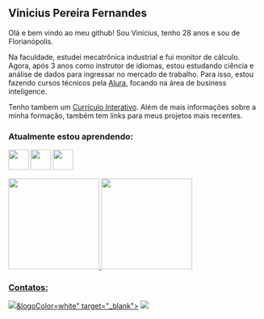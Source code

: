 ## Vinicius Pereira Fernandes

Olá e bem vindo ao meu github! Sou Vinicius, tenho 28 anos e sou de Florianópolis.

Na faculdade, estudei mecatrônica industrial e fui monitor de cálculo. Agora, após 3 anos como instrutor de idiomas, estou estudando ciência e análise de dados para ingressar no mercado de trabalho. Para isso, estou fazendo cursos técnicos pela [Alura](https://www.alura.com.br), focando na área de business inteligence.

Tenho tambem um [Currículo Interativo](https://bit.ly/Vinicius_PF). Além de mais informações sobre a minha formação, também tem links para meus projetos mais recentes.



### Atualmente estou aprendendo:
<img src="https://cdn.jsdelivr.net/gh/devicons/devicon/icons/microsoftsqlserver/microsoftsqlserver-plain-wordmark.svg" width="40" height="40" /> <img src="https://cdn.jsdelivr.net/gh/devicons/devicon/icons/pandas/pandas-original-wordmark.svg" width="40" height="40" /> <img src="https://cdn.jsdelivr.net/gh/devicons/devicon/icons/python/python-original.svg" width="40" height="40" />




<div>
<a href="https://github.com/vinicius-pf">
<img height="180em" src="https://github-readme-stats.vercel.app/api/top-langs/?username=vinicius-pf&layout=compact&langs_count=7&theme=dracula"/>
<img height="180em" src="https://github-readme-stats.vercel.app/api?username=vinicius-pf&show_icons=true&theme=dracula&include_all_commits=true&count_private=true"/>
</div>

### Contatos:
<div>
<a href = "mailto:vinicius-pf@outlook.com"><img src="https://img.shields.io/badge/Outlook-D14836?style=for-the-badge&logo=<svg role="img" viewBox="0 0 24 24" xmlns="http://www.w3.org/2000/svg"><title>Microsoft Outlook</title><path d="M7.88 12.04q0 .45-.11.87-.1.41-.33.74-.22.33-.58.52-.37.2-.87.2t-.85-.2q-.35-.21-.57-.55-.22-.33-.33-.75-.1-.42-.1-.86t.1-.87q.1-.43.34-.76.22-.34.59-.54.36-.2.87-.2t.86.2q.35.21.57.55.22.34.31.77.1.43.1.88zM24 12v9.38q0 .46-.33.8-.33.32-.8.32H7.13q-.46 0-.8-.33-.32-.33-.32-.8V18H1q-.41 0-.7-.3-.3-.29-.3-.7V7q0-.41.3-.7Q.58 6 1 6h6.5V2.55q0-.44.3-.75.3-.3.75-.3h12.9q.44 0 .75.3.3.3.3.75V10.85l1.24.72h.01q.1.07.18.18.07.12.07.25zm-6-8.25v3h3v-3zm0 4.5v3h3v-3zm0 4.5v1.83l3.05-1.83zm-5.25-9v3h3.75v-3zm0 4.5v3h3.75v-3zm0 4.5v2.03l2.41 1.5 1.34-.8v-2.73zM9 3.75V6h2l.13.01.12.04v-2.3zM5.98 15.98q.9 0 1.6-.3.7-.32 1.19-.86.48-.55.73-1.28.25-.74.25-1.61 0-.83-.25-1.55-.24-.71-.71-1.24t-1.15-.83q-.68-.3-1.55-.3-.92 0-1.64.3-.71.3-1.2.85-.5.54-.75 1.3-.25.74-.25 1.63 0 .85.26 1.56.26.72.74 1.23.48.52 1.17.81.69.3 1.56.3zM7.5 21h12.39L12 16.08V17q0 .41-.3.7-.29.3-.7.3H7.5zm15-.13v-7.24l-5.9 3.54Z"/></svg>&logoColor=white" target="_blank"></a>
<a href="https://www.linkedin.com/in/viniciuspf/" target="_blank"><img src="https://img.shields.io/badge/-LinkedIn-%230077B5?style=for-the-badge&logo=linkedin&logoColor=white" target="_blank"></a>   
</div>
